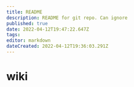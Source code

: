 ```yaml
---
title: README
description: README for git repo. Can ignore
published: true
date: 2022-04-12T19:47:22.647Z
tags: 
editor: markdown
dateCreated: 2022-04-12T19:36:03.291Z
---
```


# wiki

